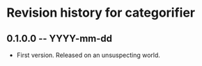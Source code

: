 # Revision history for categorifier

## 0.1.0.0 -- YYYY-mm-dd

* First version. Released on an unsuspecting world.
